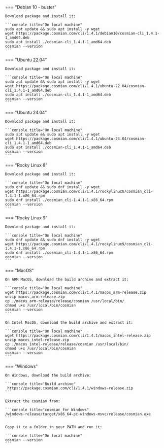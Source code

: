 === "Debian 10 - buster"

    Download package and install it:

    ```console title="On local machine"
    sudo apt update && sudo apt install -y wget
    wget https://package.cosmian.com/cli/1.4.1/debian10/cosmian-cli_1.4.1-1_amd64.deb
    sudo apt install ./cosmian-cli_1.4.1-1_amd64.deb
    cosmian --version
    ```

=== "Ubuntu 22.04"

    Download package and install it:

    ```console title="On local machine"
    sudo apt update && sudo apt install -y wget
    wget https://package.cosmian.com/cli/1.4.1/ubuntu-22.04/cosmian-cli_1.4.1-1_amd64.deb
    sudo apt install ./cosmian-cli_1.4.1-1_amd64.deb
    cosmian --version
    ```

=== "Ubuntu 24.04"

    Download package and install it:

    ```console title="On local machine"
    sudo apt update && sudo apt install -y wget
    wget https://package.cosmian.com/cli/1.4.1/ubuntu-24.04/cosmian-cli_1.4.1-1_amd64.deb
    sudo apt install ./cosmian-cli_1.4.1-1_amd64.deb
    cosmian --version
    ```

=== "Rocky Linux 8"

    Download package and install it:

    ```console title="On local machine"
    sudo dnf update && sudo dnf install -y wget
    wget https://package.cosmian.com/cli/1.4.1/rockylinux8/cosmian_cli-1.4.1-1.x86_64.rpm
    sudo dnf install ./cosmian_cli-1.4.1-1.x86_64.rpm
    cosmian --version
    ```

=== "Rocky Linux 9"

    Download package and install it:

    ```console title="On local machine"
    sudo dnf update && sudo dnf install -y wget
    wget https://package.cosmian.com/cli/1.4.1/rockylinux9/cosmian_cli-1.4.1-1.x86_64.rpm
    sudo dnf install ./cosmian_cli-1.4.1-1.x86_64.rpm
    cosmian --version
    ```

=== "MacOS"

    On ARM MacOS, download the build archive and extract it:

    ```console title="On local machine"
    wget https://package.cosmian.com/cli/1.4.1/macos_arm-release.zip
    unzip macos_arm-release.zip
    cp ./macos_arm-release/release/cosmian /usr/local/bin/
    chmod u+x /usr/local/bin/cosmian
    cosmian --version
    ```

    On Intel MacOS, download the build archive and extract it:

    ```console title="On local machine"
    wget https://package.cosmian.com/cli/1.4.1/macos_intel-release.zip
    unzip macos_intel-release.zip
    cp ./macos_intel-release/release/cosmian /usr/local/bin/
    chmod u+x /usr/local/bin/cosmian
    cosmian --version
    ```

=== "Windows"

    On Windows, download the build archive:

    ```console title="Build archive"
     https://package.cosmian.com/cli/1.4.1/windows-release.zip
    ```

    Extract the cosmian from:

    ```console title="cosmian for Windows"
    /windows-release/target/x86_64-pc-windows-msvc/release/cosmian.exe
    ```

    Copy it to a folder in your PATH and run it:

    ```console title="On local machine"
    cosmian --version
    ```
